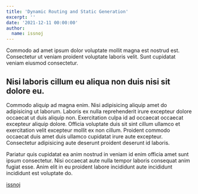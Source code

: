 ```yaml
---
title: 'Dynamic Routing and Static Generation'
excerpt: ''
date: '2021-12-11 00:00:00'
author:
  name: issnoj
---
```


Commodo ad amet ipsum dolor voluptate mollit magna est nostrud est. Consectetur ut veniam proident voluptate laboris velit. Sunt cupidatat veniam eiusmod consectetur.

## Nisi laboris cillum eu aliqua non duis nisi sit dolore eu.

Commodo aliquip ad magna enim. Nisi adipisicing aliquip amet do adipisicing ut laborum. Laboris ex nulla reprehenderit irure excepteur dolore occaecat ut duis aliquip non. Exercitation culpa id ad occaecat occaecat excepteur aliquip dolore. Officia voluptate duis sit sint cillum ullamco et exercitation velit excepteur mollit ex non cillum. Proident commodo occaecat duis amet duis ullamco cupidatat irure aute excepteur. Consectetur adipisicing aute deserunt proident deserunt id laboris.

Pariatur quis cupidatat ea anim nostrud in veniam id enim officia amet sunt ipsum consectetur. Nisi occaecat aute nulla tempor laboris consequat anim fugiat esse. Anim elit in eu proident labore incididunt aute incididunt incididunt est voluptate do.

[issnoj](https://github.com/issnoj)
